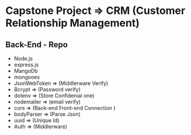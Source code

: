 # Capstone Project => CRM (Customer Relationship Management)

## Back-End - Repo

- Node.js
- express.js
- MangoDb
- mongooes
- JsonWebToken => (Middlerware Verify)
- Bcrypt => (Password verify)
- dotenv => (Store Confidenial one)
- nodemailer => (email verify)
- cors => (Back-end Front-end Connection )
- bodyParser => (Parse Json)
- uuid => (Unique Id)
- Auth => (Middlerware)